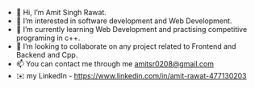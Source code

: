 - 👋 Hi, I’m Amit Singh Rawat.
- 👀 I’m interested in software development and Web Development. 
- 🌱 I’m currently learning Web Development and practising competitive programing in c++.
- 💞️ I’m looking to collaborate on any project related to Frontend and Backend and Cpp. 
- 📫 You can contact me through me amitsr0208@gmail.com
- ✉️ my LinkedIn - https://www.linkedin.com/in/amit-rawat-477130203
<!---
Rookie0208/Rookie0208 is a ✨ special ✨ repository because its `README.md` (this file) appears on your GitHub profile.
You can click the Preview link to take a look at your changes.
--->
